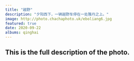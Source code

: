 ```yaml
---
title: "越野"
description: "夕阳西下，一辆越野车停在一处雅丹之上。"
image: http://photo.chachaphoto.uk/eboliang6.jpg
featured: true
date: 2020-09-22
albums: qinghai
---
```


## This is the full description of the photo.
